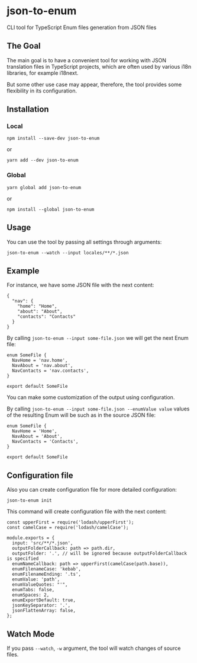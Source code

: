 # json-to-enum

CLI tool for TypeScript Enum files generation from JSON files

## The Goal

The main goal is to have a convenient tool for working with JSON translation files in TypeScript projects,
which are often used by various i18n libraries, for example i18next.
 
But some other use case may appear, therefore, the tool provides some flexibility in its
configuration.

## Installation

### Local

```
npm install --save-dev json-to-enum
```

or

```
yarn add --dev json-to-enum
```

### Global

```
yarn global add json-to-enum
```

or

```
npm install --global json-to-enum
```

## Usage

You can use the tool by passing all settings through arguments:

```
json-to-enum --watch --input locales/**/*.json
```

## Example

For instance, we have some JSON file with the next content:

```
{
  "nav": {
    "home": "Home",
    "about": "About",
    "contacts": "Contacts"
  }
}
```

By calling `json-to-enum --input some-file.json` we will get the next Enum file:

```
enum SomeFile {
  NavHome = 'nav.home',
  NavAbout = 'nav.about',
  NavContacts = 'nav.contacts',
}

export default SomeFile
```

You can make some customization of the output using configuration.

By calling `json-to-enum --input some-file.json --enumValue value` values of the resulting Enum will be such as in
the source JSON file:

```
enum SomeFile {
  NavHome = 'Home',
  NavAbout = 'About',
  NavContacts = 'Contacts',
}

export default SomeFile
```

## Configuration file

Also you can create configuration file for more detailed configuration:

```
json-to-enum init
```

This command will create configuration file with the next content:

```
const upperFirst = require('lodash/upperFirst');
const camelCase = require('lodash/camelCase');

module.exports = {
  input: 'src/**/*.json',
  outputFolderCallback: path => path.dir,
  outputFolder: '.', // will be ignored because outputFolderCallback is specified
  enumNameCallback: path => upperFirst(camelCase(path.base)),
  enumFilenameCase: 'kebab',
  enumFilenameEnding: '.ts',
  enumValue: 'path',
  enumValueQuotes: "'",
  enumTabs: false,
  enumSpaces: 2,
  enumExportDefault: true,
  jsonKeySeparator: '.',
  jsonFlattenArray: false,
};
```

## Watch Mode

If you pass `--watch`, `-w` argument, the tool will watch changes of source files.
